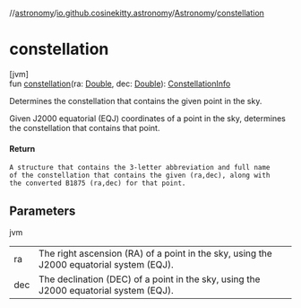 //[astronomy](../../../index.md)/[io.github.cosinekitty.astronomy](../index.md)/[Astronomy](index.md)/[constellation](constellation.md)

# constellation

[jvm]\
fun [constellation](constellation.md)(ra: [Double](https://kotlinlang.org/api/latest/jvm/stdlib/kotlin/-double/index.html), dec: [Double](https://kotlinlang.org/api/latest/jvm/stdlib/kotlin/-double/index.html)): [ConstellationInfo](../-constellation-info/index.md)

Determines the constellation that contains the given point in the sky.

Given J2000 equatorial (EQJ) coordinates of a point in the sky, determines the constellation that contains that point.

#### Return

    A structure that contains the 3-letter abbreviation and full name
    of the constellation that contains the given (ra,dec), along with
    the converted B1875 (ra,dec) for that point.

## Parameters

jvm

| | |
|---|---|
| ra | The right ascension (RA) of a point in the sky, using the J2000 equatorial system (EQJ). |
| dec | The declination (DEC) of a point in the sky, using the J2000 equatorial system (EQJ). |
